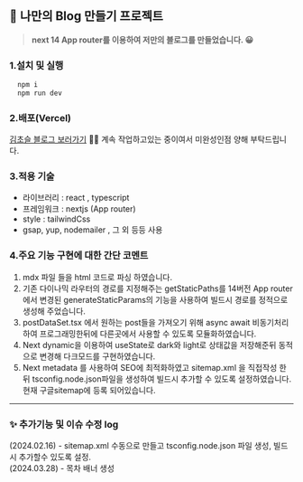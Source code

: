 
## 💎 나만의 Blog 만들기 프로젝트
> **next 14 App router를 이용하여 저만의 블로그를 만들었습니다. 😀**  

### 1.설치 및 실행
```js
  npm i
  npm run dev
```

### 2.배포(Vercel)

[김초슬 블로그 보러가기](https://chosule-blog.vercel.app/) 🙋‍♀️
계속 작업하고있는 중이여서 미완성인점 양해 부탁드립니다.

### 3.적용 기술
- 라이브러리 : react , typescript
- 프레임워크 : nextjs (App router)
- style : tailwindCss
- gsap, yup, nodemailer , 그 외 등등 사용

### 4.주요 기능 구현에 대한 간단 코멘트

1. mdx 파일 들을 html 코드로 파싱 하였습니다.
2. 기존 다이나믹 라우터의 경로를 지정해주는 getStaticPaths를 14버전 App router에서 변경된 generateStaticParams의 기능을 사용하여 빌드시 경로를 정적으로 생성해 주었습니다.
3. postDataSet.tsx 에서  원하는 post들을 가져오기 위해 async await 비동기처리하여 프로그래밍한뒤에 다른곳에서 사용할 수 있도록 모듈화하였습니다. 
4. Next dynamic을 이용하여 useState로 dark와 light로 상태값을 저장해준뒤 동적으로 변경해 다크모드를 구현하였습니다.
5. Next metadata 를 사용하여 SEO에 최적화하였고 sitemap.xml 을 직접작성 한뒤 tsconfig.node.json파일을 생성하여 빌드시 추가할 수 있도록 설정하였습니다. 현재 구글sitemap에 등록 되어있습니다.
---

### ✨ 추가기능 및 이슈 수정 log
(2024.02.16) - sitemap.xml 수동으로 만들고 tsconfig.node.json 파일 생성, 빌드시 추가할수 있도록 설정.  
(2024.03.28) - 목차 배너 생성
